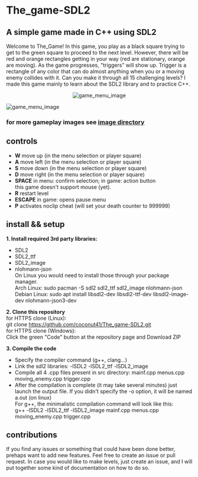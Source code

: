 # The_game-SDL2
## A simple game made in C++ using SDL2
Welcome to The_Game! In this game, you play as a black square trying to get to the green square to proceed to the next level. However, there will be red and orange rectangles getting in your way (red are stationary, orange are moving). As the game progresses, "triggers" will show up. Trigger is a rectangle of any color that can do almost anything when you or a moving enemy collides with it. Can you make it through all 15 challenging levels? I made this game mainly to learn about the SDL2 library and to practice C++.

<p align="center">
  <img src="https://github.com/coconut41/The_game-SDL2/blob/main/gameplay_pictures/menu_1.png?raw=true" alt="game_menu_image"/>
</p>


![game_menu_image](https://github.com/coconut41/The_game-SDL2/blob/main/gameplay_pictures/menu_1.png?raw=true)
### for more gameplay images see [image directory](https://github.com/coconut41/The_game-SDL2/tree/main/gameplay_pictures)
## controls
- **W** move up (in the menu selection or player square)
- **A** move left (in the menu selection or player square)
- **S** move down (in the menu selection or player square)
- **D** move right (in the menu selection or player square)
- **SPACE** in menu: confirm selection; in game: action button<br>
this game doesn't support mouse (yet).
- **R** restart level
- **ESCAPE** in game: opens pause menu
- **P** activates noclip cheat (will set your death counter to 999999)
## install && setup

**1. Install required 3rd party libraries:**
- SDL2
- SDL2_ttf
- SDL2_image
- nlohmann-json<br>
On Linux you would need to install those through your package manager.<br>
Arch Linux: sudo pacman -S sdl2 sdl2_ttf sdl2_image nlohmann-json<br>
Debian Linux: sudo apt install libsdl2-dev libsdl2-ttf-dev libsdl2-image-dev nlohmann-json3-dev

**2. Clone this repository**<br>
for HTTPS clone (Linux):<br>
git clone https://github.com/coconut41/The_game-SDL2.git <br>
for HTTPS clone (Windows):<br>
Click the green "Code" button at the repository page and Download ZIP

**3. Compile the code**
- Specify the compiler command (g++, clang...)
- Link the sdl2 libraries: -lSDL2 -lSDL2_ttf -lSDL2_image
- Compile all 4 .cpp files present in src directory: mainf.cpp menus.cpp moving_enemy.cpp trigger.cpp
- After the compilation is complete (it may take several minutes) just launch the output file. If you didn't specify the -o option, it will be named a.out (on linux)<br>
For g++, the minimalistic compilation command will look like this:<br>
g++ -lSDL2 -lSDL2_ttf -lSDL2_image mainf.cpp menus.cpp moving_enemy.cpp trigger.cpp

## contributions
If you find any issues or something that could have been done better, prehaps want to add new features. Feel free to create an issue or pull request. In case you would like to make levels, just create an issue, and I will put together some kind of documentation on how to do so.



